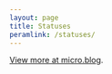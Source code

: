 ```yaml
---
layout: page
title: Statuses
peramlink: /statuses/
---
```


<script type="text/javascript" src="http://micro.blog/sidebar.js?username=v&count=20"></script>

[View more at micro.blog](http://micro.chrisvannoy.com).
